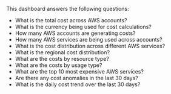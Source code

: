 This dashboard answers the following questions:

- What is the total cost across AWS accounts?
- What is the currency being used for cost calculations?
- How many AWS accounts are generating costs?
- How many AWS services are being used across accounts?
- What is the cost distribution across different AWS services?
- What is the regional cost distribution?
- What are the costs by resource type?
- What are the costs by usage type?
- What are the top 10 most expensive AWS services?
- Are there any cost anomalies in the last 30 days?
- What is the daily cost trend over the last 30 days?
